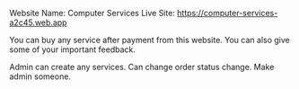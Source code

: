 Website Name: Computer Services
Live Site: https://computer-services-a2c45.web.app

You can buy any service after payment from this website. You can also give some of your important feedback.

Admin can create any services. Can change order status change. Make admin someone.


